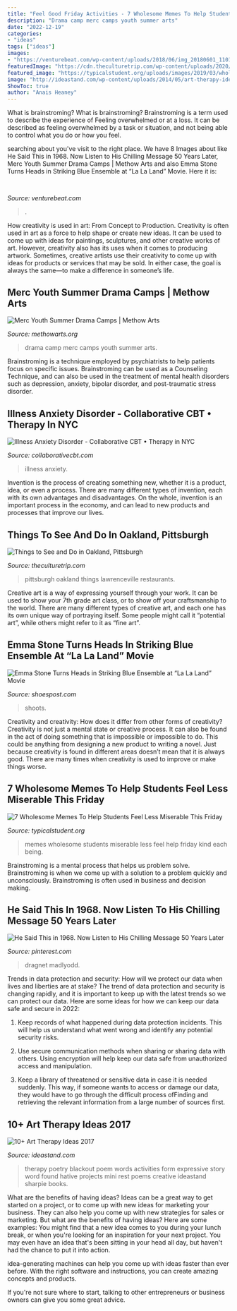 ```yaml
---
title: "Feel Good Friday Activities - 7 Wholesome Memes To Help Students Feel Less Miserable This Friday"
description: "Drama camp merc camps youth summer arts"
date: "2022-12-19"
categories:
- "ideas"
tags: ["ideas"]
images:
- "https://venturebeat.com/wp-content/uploads/2018/06/img_20180601_110141.jpg?w=800"
featuredImage: "https://cdn.theculturetrip.com/wp-content/uploads/2020/08/pittsburgh-skyline-e1598607166619-1024x576.jpg"
featured_image: "https://typicalstudent.org/uploads/images/2019/03/wholesome-memes-04.jpeg"
image: "http://ideastand.com/wp-content/uploads/2014/05/art-therapy-ideas/4-art-therapy-ideas.jpg"
ShowToc: true
author: "Anais Heaney"
---
```



What is brainstroming?
What is brainstroming? Brainstroming is a term used to describe the experience of Feeling overwhelmed or at a loss. It can be described as feeling overwhelmed by a task or situation, and not being able to control what you do or how you feel.

	

		
searching about  you've visit to the right place. We have 8 Images about  like He Said This in 1968. Now Listen to His Chilling Message 50 Years Later, Merc Youth Summer Drama Camps | Methow Arts and also Emma Stone Turns Heads in Striking Blue Ensemble at “La La Land” Movie. Here it is:
		
    
## 

<img loading=lazy src="https://venturebeat.com/wp-content/uploads/2018/06/img_20180601_110141.jpg?w=800" onerror="this.onerror=null;this.src='https://tse3.mm.bing.net/th?id=OIP.0csP9rh3WBRlHZI_jCSH9QHaFj&amp;pid=15.1';" alt="">

_Source: venturebeat.com_

>. 

	

How creativity is used in art: From Concept to Production.
Creativity is often used in art as a force to help shape or create new ideas. It can be used to come up with ideas for paintings, sculptures, and other creative works of art. However, creativity also has its uses when it comes to producing artwork. Sometimes, creative artists use their creativity to come up with ideas for products or services that may be sold. In either case, the goal is always the same—to make a difference in someone’s life.

    
## Merc Youth Summer Drama Camps | Methow Arts

<img loading=lazy src="http://www.methowarts.org/wordpress/wp-content/uploads/2014/05/kids-camp.jpg" onerror="this.onerror=null;this.src='https://tse1.mm.bing.net/th?id=OIP.dnK9nWsn78zrt-ey00AoVgHaE8&amp;pid=15.1';" alt="Merc Youth Summer Drama Camps | Methow Arts">

_Source: methowarts.org_

>drama camp merc camps youth summer arts. 

	

Brainstroming is a technique employed by psychiatrists to help patients focus on specific issues. Brainstroming can be used as a Counseling Technique, and can also be used in the treatment of mental health disorders such as depression, anxiety, bipolar disorder, and post-traumatic stress disorder.

    
## Illness Anxiety Disorder - Collaborative CBT • Therapy In NYC

<img loading=lazy src="https://collaborativecbt.com/wp-content/uploads/2017/08/illness-anxiety-treatment-therapy-counseling-nyc-new-york-city.jpg" onerror="this.onerror=null;this.src='https://tse1.mm.bing.net/th?id=OIP.2q7m7K5aGsgj9XAdcrJawQHaE6&amp;pid=15.1';" alt="Illness Anxiety Disorder - Collaborative CBT • Therapy in NYC">

_Source: collaborativecbt.com_

>illness anxiety. 

	

Invention is the process of creating something new, whether it is a product, idea, or even a process. There are many different types of invention, each with its own advantages and disadvantages. On the whole, invention is an important process in the economy, and can lead to new products and processes that improve our lives.

    
## Things To See And Do In Oakland, Pittsburgh

<img loading=lazy src="https://cdn.theculturetrip.com/wp-content/uploads/2020/08/pittsburgh-skyline-e1598607166619-1024x576.jpg" onerror="this.onerror=null;this.src='https://tse3.mm.bing.net/th?id=OIP.4Pbw8wgvAsNnVmr8TIudtgHaEK&amp;pid=15.1';" alt="Things to See and Do in Oakland, Pittsburgh">

_Source: theculturetrip.com_

>pittsburgh oakland things lawrenceville restaurants. 

	

Creative art is a way of expressing yourself through your work. It can be used to show your 7th grade art class, or to show off your craftsmanship to the world. There are many different types of creative art, and each one has its own unique way of portraying itself. Some people might call it “potential art”, while others might refer to it as “fine art”.

    
## Emma Stone Turns Heads In Striking Blue Ensemble At “La La Land” Movie

<img loading=lazy src="https://shoespost.com/wp-content/uploads/2015/10/2DB5C66000000578-3286929-image-a-45_1445632410610.jpg" onerror="this.onerror=null;this.src='https://tse3.mm.bing.net/th?id=OIP.oro7nfMgWHdS2xjPVHeNewHaKp&amp;pid=15.1';" alt="Emma Stone Turns Heads in Striking Blue Ensemble at “La La Land” Movie">

_Source: shoespost.com_

>shoots. 

	

Creativity and creativity: How does it differ from other forms of creativity?
Creativity is not just a mental state or creative process. It can also be found in the act of doing something that is impossible or impossible to do. This could be anything from designing a new product to writing a novel. Just because creativity is found in different areas doesn’t mean that it is always good. There are many times when creativity is used to improve or make things worse.

    
## 7 Wholesome Memes To Help Students Feel Less Miserable This Friday

<img loading=lazy src="https://typicalstudent.org/uploads/images/2019/03/wholesome-memes-04.jpeg" onerror="this.onerror=null;this.src='https://tse1.mm.bing.net/th?id=OIP.Bbr-fddL_nIKHkychSwTAgHaNK&amp;pid=15.1';" alt="7 Wholesome Memes To Help Students Feel Less Miserable This Friday">

_Source: typicalstudent.org_

>memes wholesome students miserable less feel help friday kind each being. 

	

Brainstroming is a mental process that helps us problem solve. Brainstroming is when we come up with a solution to a problem quickly and unconsciously. Brainstroming is often used in business and decision making.

    
## He Said This In 1968. Now Listen To His Chilling Message 50 Years Later

<img loading=lazy src="https://i.pinimg.com/736x/a7/ee/df/a7eedf37928856434695b5bc484f880c.jpg" onerror="this.onerror=null;this.src='https://tse1.mm.bing.net/th?id=OIP.DfFj1e6hMGpTtxdlcbiUjAHaLH&amp;pid=15.1';" alt="He Said This in 1968. Now Listen to His Chilling Message 50 Years Later">

_Source: pinterest.com_

>dragnet madlyodd. 

	

Trends in data protection and security: How will we protect our data when lives and liberties are at stake?
The trend of data protection and security is changing rapidly, and it is important to keep up with the latest trends so we can protect our data. Here are some ideas for how we can keep our data safe and secure in 2022:
1. Keep records of what happened during data protection incidents. This will help us understand what went wrong and identify any potential security risks.

2. Use secure communication methods when sharing or sharing data with others. Using encryption will help keep our data safe from unauthorized access and manipulation.

3. Keep a library of threatened or sensitive data in case it is needed suddenly. This way, if someone wants to access or damage our data, they would have to go through the difficult process ofFinding and retrieving the relevant information from a large number of sources first.


    
## 10+ Art Therapy Ideas 2017

<img loading=lazy src="http://ideastand.com/wp-content/uploads/2014/05/art-therapy-ideas/4-art-therapy-ideas.jpg" onerror="this.onerror=null;this.src='https://tse4.mm.bing.net/th?id=OIP.obl4Kuo7395PjNi2XFPH7gHaMH&amp;pid=15.1';" alt="10+ Art Therapy Ideas 2017">

_Source: ideastand.com_

>therapy poetry blackout poem words activities form expressive story word found hative projects mini rest poems creative ideastand sharpie books. 

	

What are the benefits of having ideas?
Ideas can be a great way to get started on a project, or to come up with new ideas for marketing your business. They can also help you come up with new strategies for sales or marketing. But what are the benefits of having ideas? Here are some examples: 
You might find that a new idea comes to you during your lunch break, or when you're looking for an inspiration for your next project. You may even have an idea that's been sitting in your head all day, but haven't had the chance to put it into action. 

idea-generating machines can help you come up with ideas faster than ever before. With the right software and instructions, you can create amazing concepts and products. 

If you're not sure where to start, talking to other entrepreneurs or business owners can give you some great advice.


